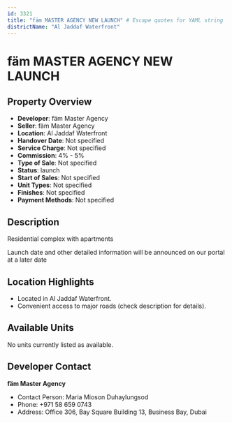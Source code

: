 ```yaml
---
id: 3321
title: "fäm MASTER AGENCY NEW LAUNCH" # Escape quotes for YAML string
districtName: "Al Jaddaf Waterfront"
---
```


# fäm MASTER AGENCY NEW LAUNCH

## Property Overview
- **Developer**: fäm Master Agency
- **Seller**: fäm Master Agency
- **Location**: Al Jaddaf Waterfront
- **Handover Date**: Not specified
- **Service Charge**: Not specified
- **Commission**: 4% - 5%
- **Type of Sale**: Not specified
- **Status**: launch
- **Start of Sales**: Not specified
- **Unit Types**: Not specified
- **Finishes**: Not specified
- **Payment Methods**: Not specified

## Description
Residential complex with apartments 



Launch date and other detailed information will be announced on our portal at a later date

## Location Highlights
- Located in Al Jaddaf Waterfront.
- Convenient access to major roads (check description for details).

## Available Units
No units currently listed as available.

## Developer Contact
**fäm Master Agency**
- Contact Person: Maria Mioson Duhaylungsod
- Phone: +971 58 659 0743
- Address: Office 306, Bay Square Building 13, Business Bay, Dubai
